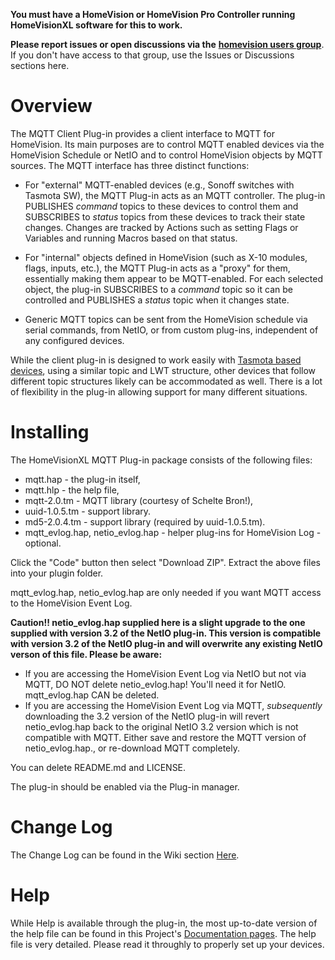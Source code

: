 <b>You must have a HomeVision or HomeVision Pro Controller running HomeVisionXL software for this to work.</b>

**Please report issues or open discussions via the** [**homevision users group**](https://groups.google.com/g/homevision-users).
If you don't have access to that group, use the Issues or Discussions sections here.

# Overview

The MQTT Client Plug-in provides a client interface to MQTT for HomeVision.
Its main purposes are to control MQTT enabled devices via the HomeVision Schedule or NetIO and
to control HomeVision objects by MQTT sources.
The MQTT interface has three distinct functions:
* For "external" MQTT-enabled devices (e.g., Sonoff switches with Tasmota SW),
the MQTT Plug-in acts as an MQTT controller.
The plug-in PUBLISHES <i>command</i> topics to these devices
to control them
and SUBSCRIBES to <i>status</i> topics from these devices to track their state changes.
Changes are tracked by Actions such as setting Flags or Variables and running Macros based on that status.

* For "internal" objects defined in HomeVision
(such as X-10 modules, flags, inputs, etc.),
the MQTT Plug-in acts as a "proxy" for them, essentially making them appear to be MQTT-enabled.
For each selected object, the plug-in 
SUBSCRIBES to a <i>command</i> topic
so it can be controlled
and
PUBLISHES a <i>status</i> topic when it changes state.

* Generic MQTT topics can be sent from the HomeVision schedule via serial commands, from NetIO, or from custom plug-ins, independent of any configured devices.

While the client plug-in is designed to work easily with [Tasmota based devices](https://github.com/arendst/Sonoff-Tasmota), using a similar topic and LWT structure,
other devices that follow different topic structures likely can be accommodated as well.
There is a lot of flexibility in the plug-in allowing support for many different situations.

# Installing

The HomeVisionXL MQTT Plug-in package consists of the following files: 
* mqtt.hap - the plug-in itself, 
* mqtt.hlp - the help file,
* mqtt-2.0.tm - MQTT library (courtesy of Schelte Bron!),
* uuid-1.0.5.tm - support library.
* md5-2.0.4.tm - support library (required by uuid-1.0.5.tm).
* mqtt_evlog.hap, netio_evlog.hap - helper plug-ins for HomeVision Log - optional.

Click the "Code" button then select "Download ZIP".
Extract the above files into your plugin folder.

mqtt_evlog.hap, netio_evlog.hap are only needed if you want MQTT access to the HomeVision Event Log.

**Caution!! netio_evlog.hap supplied here is a slight upgrade to the one supplied with version 3.2 of the NetIO plug-in.
This version is compatible with version 3.2 of the NetIO plug-in and will overwrite any existing NetIO verson of this file.
Please be aware:**
* If you are accessing the HomeVision Event Log via NetIO but not via MQTT, DO NOT delete netio_evlog.hap! You'll need it for NetIO. mqtt_evlog.hap CAN be deleted.
* If you are accessing the HomeVision Event Log via MQTT, <i>subsequently</i> downloading the 3.2 version of the NetIO plug-in will revert netio_evlog.hap back to the original NetIO 3.2 version which is not compatible with MQTT. Either save and restore the MQTT version of netio_evlog.hap., or re-download MQTT completely.

You can delete README.md and LICENSE.

The plug-in should be enabled via the Plug-in manager.

# Change Log

The Change Log can be found in the Wiki section [Here](https://github.com/rebel7580/MQTT-Plug-in-For-HomeVisionXL/wiki/Change-Log).

# Help

While Help is available through the plug-in, the most up-to-date version of the help file can be found in this Project's [Documentation pages](https://rebel7580.github.io/MQTT/MQTT_index).
The help file is very detailed. Please read it throughly to properly set up your devices.
